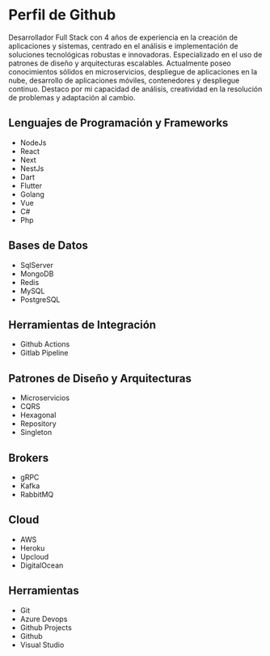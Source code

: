 # Perfil de Github

Desarrollador Full Stack con 4 años de experiencia en la creación de aplicaciones y sistemas, centrado en el análisis e implementación de soluciones tecnológicas robustas e innovadoras. Especializado en el uso de patrones de diseño y arquitecturas escalables. Actualmente poseo conocimientos sólidos en microservicios, despliegue de aplicaciones en la nube, desarrollo de aplicaciones móviles, contenedores y despliegue continuo. Destaco por mi capacidad de análisis, creatividad en la resolución de problemas y adaptación al cambio.

## Lenguajes de Programación y Frameworks

- NodeJs
- React
- Next
- NestJs
- Dart
- Flutter
- Golang
- Vue
- C#
- Php

## Bases de Datos

- SqlServer
- MongoDB
- Redis
- MySQL
- PostgreSQL

## Herramientas de Integración

- Github Actions
- Gitlab Pipeline

## Patrones de Diseño y Arquitecturas

- Microservicios
- CQRS
- Hexagonal
- Repository
- Singleton

## Brokers

- gRPC
- Kafka
- RabbitMQ

## Cloud

- AWS
- Heroku
- Upcloud
- DigitalOcean

## Herramientas

- Git
- Azure Devops
- Github Projects
- Github
- Visual Studio

